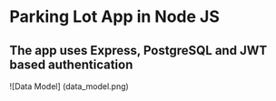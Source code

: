 # Parking Lot App in Node JS
## The app uses Express, PostgreSQL and JWT based authentication

![Data Model] (data_model.png)
